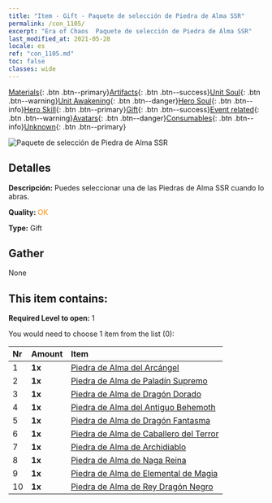 ```yaml
---
title: "Item - Gift - Paquete de selección de Piedra de Alma SSR"
permalink: /con_1105/
excerpt: "Era of Chaos  Paquete de selección de Piedra de Alma SSR"
last_modified_at: 2021-05-28
locale: es
ref: "con_1105.md"
toc: false
classes: wide
---
```

 [Materials](/ItemsES/){: .btn .btn--primary}[Artifacts](/ItemsES/Artifacts/){: .btn .btn--success}[Unit Soul](/ItemsES/UnitSoul/){: .btn .btn--warning}[Unit Awakening](/ItemsES/UnitAwakening/){: .btn .btn--danger}[Hero Soul](/ItemsES/HeroSoul/){: .btn .btn--info}[Hero Skill](/ItemsES/HeroSkill/){: .btn .btn--primary}[Gift](/ItemsES/Gift/){: .btn .btn--success}[Event related](/ItemsES/Events/){: .btn .btn--warning}[Avatars](/ItemsES/Avatars/){: .btn .btn--danger}[Consumables](/ItemsES/Consumables/){: .btn .btn--info}[Unknown](/ItemsES/Unknown/){: .btn .btn--primary}

 ![Paquete de selección de Piedra de Alma SSR](/images/t/i_907560.png)

## Detalles
 **Descripción:** Puedes seleccionar una de las Piedras de Alma SSR cuando lo abras.

 **Quality:** <span style="color: #FF8C00">OK</span>

 **Type:** Gift

## Gather

  None

## This item contains:

 **Required Level to open:** 1

 You would need to choose 1 item from the list (0):

  | Nr | Amount |     Item    |
  |:---|:-------|:------------|
  | 1 |  **1x** | [Piedra de Alma del Arcángel](/ItemsES/unt_288/) |  | 
  | 2 |  **1x** | [Piedra de Alma de Paladín Supremo](/ItemsES/unt_289/) |  | 
  | 3 |  **1x** | [Piedra de Alma de Dragón Dorado](/ItemsES/unt_295/) |  | 
  | 4 |  **1x** | [Piedra de Alma del Antiguo Behemoth](/ItemsES/unt_311/) |  | 
  | 5 |  **1x** | [Piedra de Alma de Dragón Fantasma](/ItemsES/unt_303/) |  | 
  | 6 |  **1x** | [Piedra de Alma de Caballero del Terror](/ItemsES/unt_302/) |  | 
  | 7 |  **1x** | [Piedra de Alma de Archidiablo](/ItemsES/unt_318/) |  | 
  | 8 |  **1x** | [Piedra de Alma de Naga Reina](/ItemsES/unt_325/) |  | 
  | 9 |  **1x** | [Piedra de Alma de Elemental de Magia](/ItemsES/unt_347/) |  | 
  | 10 |  **1x** | [Piedra de Alma de Rey Dragón Negro](/ItemsES/unt_334/) |  | 
